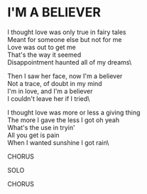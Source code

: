 # I'M A BELIEVER

I thought love was only true in fairy tales\
Meant for someone else but not for me\
Love was out to get me\
That's the way it seemed\
Disappointment haunted all of my dreams\

Then I saw her face, now I'm a believer\
Not a trace, of doubt in my mind\
I'm in love, and I'm a believer\
I couldn't leave her if I tried\

I thought love was more or less a giving thing\
The more I gave the less I got oh yeah\
What's the use in tryin'\
All you get is pain\
When I wanted sunshine I got rain\

CHORUS

SOLO

CHORUS